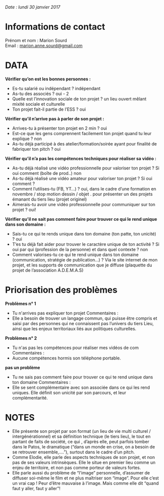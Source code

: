 *Date : lundi 30 janvier 2017*

# Informations de contact
Prénom et nom : Marion Sourd  
Email : marion.anne.sourd@gmail.com

# DATA
**Vérifier qu’on est les bonnes personnes :** 
- Es-tu salarié ou indépendant ? indépendant
- As-tu des associés ? oui - 2 
- Quelle est l’innovation sociale de ton projet ? un lieu ouvert mêlant mixité sociale et culturelle
- Ton projet fait-il partie de l’ESS ? oui

**Vérifier qu’il n’arrive pas à parler de son projet :**
- Arrives-tu à présenter ton projet en 2 min ? oui
- Est-ce que les gens comprennent facilement ton projet quand tu leur explique ? non
- As-tu déjà participé à des atelier/formation/soirée ayant pour finalité de fabriquer ton pitch ? oui

**Vérifier qu’il n’a pas les compétences techniques pour réaliser sa vidéo :**
- As-tu déjà réalisé une vidéo professionnelle pour valoriser ton projet ? Si oui comment (boîte de prod..) non
- As-tu déjà réalisé une vidéo amateur pour valoriser ton projet ? Si oui comment ?
- Comment l’utilises-tu (FB, YT…) ? oui, dans le cadre d’une formation en novembre / stop motion dessin / objet . pour présenter un des projets émanant du tiers lieu (projet originel)
- Aimerais-tu avoir une vidéo professionnelle pour communiquer sur ton projet ? oui!

**Vérifier qu’il ne sait pas comment faire pour trouver ce qui le rend unique dans son domaine :**
- Sais-tu ce qui te rends unique dans ton domaine (ton patte, ton unicité) ? oui
- T’es tu déjà fait aider pour trouver le caractère unique de ton activité ? Si oui par qui (profession de la personne) et dans quel contexte ? non
- Comment valorises-tu ce qui te rend unique dans ton domaine (communication, stratégie de publication…) ? Via le site internet de mon projet, et les supports de communication que je diffuse (plaquette du projet de l’association A.D.E.M.A.S)


# Priorisation des problèmes

**Problèmes n° 1**
- Tu n'arrives pas expliquer ton projet
Commentaires :
- Elle a  besoin de trouver un langage commun, qui puisse être compris et saisi par des personnes qui ne connaissent pas l’univers du tiers Lieu, ainsi que les enjeux territoriaux liés aux politiques culturelles. 

**Problèmes n° 2**
- Tu n'as pas les compétences pour réaliser mes vidéos de com
Commentaires :
- Aucune compétences hormis son téléphone portable. 

**pas un problème**
- Tu ne sais pas comment faire pour trouver ce qui te rend unique dans ton domaine
Commentaires :
- Elle se sent complémentaire avec son associée dans ce qui les rend uniques. Elle définit son unicité par son parcours, et leur complémentarité. 

# NOTES
- Elle présente son projet par son format (un lieu de vie multi culturel / intergénérationnel) et sa définition technique (le tiers lieu), le tout en partant de faits de société, ce qui , d’après elle, peut parfois tomber dans le Patos, le dramatique (“dans un monde en crise, on a besoin de se retrouver ensemble,....”), surtout dans le cadre d’un pitch.
- Comme Elodie, elle parle des aspects techniques de son projet, et non pas de ses valeurs intrinsèques. Elle le situe en premier lieu comme un enjeu de territoire, et non pas comme porteur de valeurs fortes.
- Elle parle aussi du problème de “l'image” personnelle, d’assumer de diffuser soi-même le film et ne plus maîtriser son “image”. Pour elle c’est un vrai cap ! Peur d’être mauvaise à l’image. Mais comme elle dit “quand faut y aller, faut y aller”!




